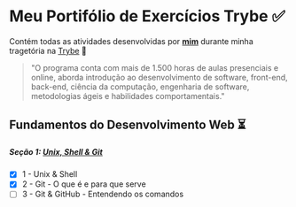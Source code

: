 # Meu Portifólio de Exercícios Trybe :white_check_mark:
Contém todas as atividades desenvolvidas por __[mim](https://www.linkedin.com/in/bryanadriel/)__ durante minha tragetória na [Trybe](https://www.betrybe.com/) :rocket:

>"O programa conta com mais de 1.500 horas de aulas presenciais e online, aborda introdução ao desenvolvimento de software, front-end, back-end, ciência da computação, engenharia de software, metodologias ágeis e habilidades comportamentais."

## Fundamentos do Desenvolvimento Web :hourglass_flowing_sand:

##### Seção 1: [Unix, Shell & Git](https://github.com/BryanGun/trybe-exercicios/tree/main/fundamentos/secao-1)
- [x] 1 - Unix & Shell 
- [x] 2 - Git - O que é e para que serve
- [ ] 3 - Git & GitHub - Entendendo os comandos
